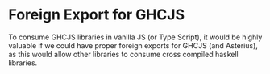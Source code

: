 # Foreign Export for GHCJS

To consume GHCJS libraries in vanilla JS (or Type Script), it would be highly
valuable if we could have proper foreign exports for GHCJS (and Asterius), as this
would allow other libraries to consume cross compiled haskell libraries.